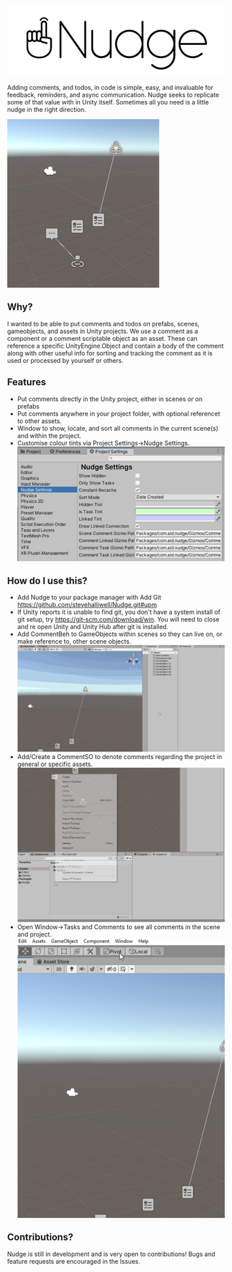 ![Nudge Logo](Media/nudge_logo.png)

Adding comments, and todos, in code is simple, easy, and invaluable for feedback, reminders, and async communication. Nudge seeks to replicate some of that value with in Unity itself. Sometimes all you need is a little nudge in the right direction.

![Nudge gizmos in a scene](Media/scene_gizmos.jpg)

## Why?
I wanted to be able to put comments and todos on prefabs, scenes, gameobjects, and assets in Unity projects. We use a comment as a component or a comment scriptable object as an asset. These can reference a specific UnityEngine.Object and contain a body of the comment along with other useful info for sorting and tracking the comment as it is used or processed by yourself or others.

## Features
- Put comments directly in the Unity project, either in scenes or on prefabs
- Put comments anywhere in your project folder, with optional referencet to other assets. 
- Window to show, locate, and sort all comments in the current scene(s) and within the project.
- Customise colour tints via Project Settings->Nudge Settings.
![Nudge Settings](Media/nudge_settings.jpg)

How do I use this?
---
- Add Nudge to your package manager with Add Git https://github.com/stevehalliwell/Nudge.git#upm
 - If Unity reports it is unable to find git, you don't have a system install of git setup, try https://git-scm.com/download/win. You will need to close and re open Unity and Unity Hub after git is installed.
- Add CommentBeh to GameObjects within scenes so they can live on, or make reference to, other scene objects.
![adding a scene comment](Media/add_scene_comment.gif)
- Add/Create a CommentSO to denote comments regarding the project in general or specific assets.
![adding a project comment](Media/add_project_comment.gif)
- Open Window->Tasks and Comments to see all comments in the scene and project.
![Open Nudge Menu](Media/open_menu.gif)

Contributions?
---
Nudge is still in development and is very open to contributions! Bugs and feature requests are encouraged in the Issues.


